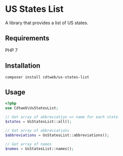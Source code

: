 # US States List

A library that provides a list of US states.

## Requirements

PHP 7

## Installation

    composer install cdtweb/us-states-list
    
## Usage

```php
<?php
use Cdtweb\UsStatesList;

// Get array of abbreviation => name for each state
$states = UsStatesList::all();

// Get array of abbreviations
$abbreviations = UsStatesList::abbreviations();

// Get array of names
$names = UsStatesList::names();
 
```
